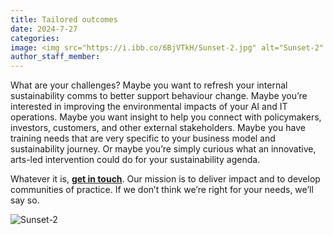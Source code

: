 ```yaml
---
title: Tailored outcomes
date: 2024-7-27
categories:
image: <img src="https://i.ibb.co/6BjVTkH/Sunset-2.jpg" alt="Sunset-2" border="0">
author_staff_member:
---
```


What are your challenges? Maybe you want to refresh your internal sustainability comms to better support behaviour change. Maybe you’re interested in improving the environmental impacts of your AI and IT operations. Maybe you want insight to help you connect with policymakers, investors, customers, and other external stakeholders. Maybe you have training needs that are very specific to your business model and sustainability journey. Or maybe you’re simply curious what an innovative, arts-led intervention could do for your sustainability agenda.

Whatever it is, **[get in touch](https://climateacuity.org/contact/)**. Our mission is to deliver impact and to develop communities of practice. If we don’t think we’re right for your needs, we’ll say so.

<img src="https://i.ibb.co/6BjVTkH/Sunset-2.jpg" alt="Sunset-2" border="0">